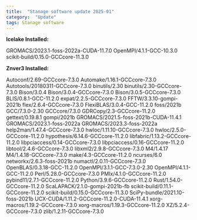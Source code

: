 ```yaml
---
title:  "Stanage software update 2025-01"
category:  "Update"
tags: Stanage software
---
```


**Icelake Installed:**

GROMACS/2023.1-foss-2022a-CUDA-11.7.0
OpenMPI/4.1.1-GCC-10.3.0
scikit-build/0.15.0-GCCcore-11.3.0


**Znver3 Installed:**

Autoconf/2.69-GCCcore-7.3.0
Automake/1.16.1-GCCcore-7.3.0
Autotools/20180311-GCCcore-7.3.0
binutils/2.30
binutils/2.30-GCCcore-7.3.0
Bison/3.0.4
Bison/3.0.4-GCCcore-7.3.0
Bison/3.0.5-GCCcore-7.3.0
BLIS/0.8.1-GCC-11.2.0
expat/2.2.5-GCCcore-7.3.0
FFTW/3.3.10-gompi-2021b
flex/2.6.4-GCCcore-7.3.0
FlexiBLAS/3.0.4-GCC-11.2.0
foss/2021b
GCC/7.3.0-2.30
GCCcore/7.3.0
GDRCopy/2.3-GCCcore-11.2.0
gettext/0.19.8.1
gompi/2021b
GROMACS/2021.5-foss-2021b-CUDA-11.4.1
GROMACS/2023.1-foss-2022a
GROMACS/2023.3-foss-2022a
help2man/1.47.4-GCCcore-7.3.0
hwloc/1.11.10-GCCcore-7.3.0
hwloc/2.5.0-GCCcore-11.2.0
hypothesis/6.14.6-GCCcore-11.2.0
libfabric/1.13.2-GCCcore-11.2.0
libpciaccess/0.14-GCCcore-7.3.0
libpciaccess/0.16-GCCcore-11.2.0
libtool/2.4.6-GCCcore-7.3.0
libxml2/2.9.8-GCCcore-7.3.0
M4/1.4.17
M4/1.4.18-GCCcore-7.3.0
make/4.3-GCCcore-11.2.0
ncurses/6.0
networkx/2.6.3-foss-2021b
numactl/2.0.11-GCCcore-7.3.0
OpenBLAS/0.3.18-GCC-11.2.0
OpenMPI/3.1.1-GCC-7.3.0-2.30
OpenMPI/4.1.1-GCC-11.2.0
Perl/5.28.0-GCCcore-7.3.0
PMIx/4.1.0-GCCcore-11.2.0
pybind11/2.7.1-GCCcore-11.2.0
Python/3.9.6-GCCcore-11.2.0
Rust/1.54.0-GCCcore-11.2.0
ScaLAPACK/2.1.0-gompi-2021b-fb
scikit-build/0.11.1-GCCcore-11.2.0
scikit-build/0.15.0-GCCcore-11.3.0
SciPy-bundle/2021.10-foss-2021b
UCX-CUDA/1.11.2-GCCcore-11.2.0-CUDA-11.4.1
xorg-macros/1.19.2-GCCcore-7.3.0
xorg-macros/1.19.3-GCCcore-11.2.0
XZ/5.2.4-GCCcore-7.3.0
zlib/1.2.11-GCCcore-7.3.0


